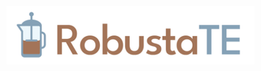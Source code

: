 ![RobustaTE banner image, showing the cafetiere logo and name of the project](https://github.com/rosiestquartz/RobustaTE/blob/main/resources/banner.png)

